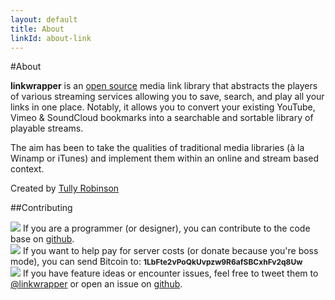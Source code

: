```yaml
---
layout: default
title: About
linkId: about-link
---
```


#About

**linkwrapper** is an [open source](https://github.com/tojrobinson/linkwrapper.com) media link library that abstracts the players of various streaming services allowing you to save, search, and play all your links in one place. Notably, it allows you to convert your existing YouTube, Vimeo & SoundCloud bookmarks into a searchable and sortable library of playable streams.

The aim has been to take the qualities of traditional media libraries (à la Winamp or iTunes) and implement them within an online and stream based context.

Created by [Tully Robinson](https://tully.io)

##Contributing
<div class="contribution">
<a href="https://github.com/tojrobinson/linkwrapper.com"><img src="/img/octocat.png"></a>
If you are a programmer (or designer), you can contribute to the code base on <a href="https://github.com/tojrobinson/linkwrapper.com">github</a>.
</div>

<div class="contribution">
<a href="bitcoin:1LbFte2vPoQkUvpzw9R6afSBCxhFv2q8Uw"><img src="/img/bitcoin.png"></a>
If you want to help pay for server costs (or donate because you're boss mode), you can send Bitcoin to: <strong style="font-size: 12px">1LbFte2vPoQkUvpzw9R6afSBCxhFv2q8Uw</strong>
</div>

<div class="contribution">
<a href="https://twitter.com/linkwrapper"><img src="/img/twitter.png"></a>
If you have feature ideas or encounter issues, feel free to tweet them to <a href="https://twitter.com/linkwrapper">@linkwrapper</a> or open an issue on <a href="https://github.com/tojrobinson/linkwrapper.com">github</a>.
</div>
